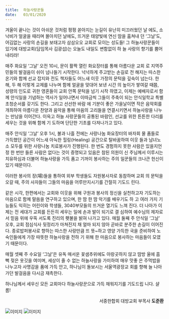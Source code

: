 ```yaml
---
title:  하늘사랑꾼들
date:   03/01/2020
---
```


겨울이 끝나는 것이 아쉬운 것처럼 펑펑 쏟아지는 눈길이 유난히 미끄러웠던 날
에도, 소낙비가 얼굴을 때리며 몰아치던 날에도, 뜨거운 태양빛에 연신 땀을 훔쳐내
던 ‘그날’도, 어김없는 사랑의 손길을 보태고자 삼삼오오 교회로 모이는 성도들! 그
하늘사랑꾼들이 있기에 대방교회(담임목사 김광섭)는 오늘도 내일도 변함없이 하
늘 사랑의 향기를 뿜어내리라!

 매주 화요일 ‘그날’ 오전 10시, 문이 활짝 열린 화요장터를 통해 아름다운 교회
로 지역주민들의 발걸음이 쉬이 넘나들기 시작한다. 넉넉하게 주고받는 손길로 전
해지는 따스한 온기와 함께 선교 잡지와 전도 책자들도 어느새 이웃 가정의 문턱을
깊숙이 넘는다. 한 해, 두 해 이렇게 교제를 나누며 함께 얼굴을 맞대어 보낸 시간
의 높이가 쌓여갈 때쯤, 성령의 인도로 귀한 영혼들이 교회 안쪽 문턱을 넘기 시작
하였고, 이제는 예배자로서 함께 안식일을 기념하는 역사가 일어나면서 이따금씩
그들이 주축이 되는 안식일학교 특별 초청순서를 갖기도 한다. 그리고 선선한 바람
에 기분이 좋은 가을날이면 작은 음악회를 개최하여 아름다운 찬양과 음악을 통해
마음의 고리들을 연결시키면서 하늘사랑을 나누는 만남을 이어간다. 이윽고 하늘
사랑꾼들의 공통된 바람인, 선교를 위한 튼튼한 다리를 세우는 것을 위해 함께 기
도하며 단단한 기초를 다져나가고 있다.

 매주 안식일 ‘그날’ 오후 1시, 불과 나흘 전에는 사랑나눔 화요장터의 바자회 물
품들로 가득했던 공간이 어느새 아늑한 힐링(Healing) 공간으로 탈바꿈하여 이웃
들과 남녀노소 모두를 위한 사랑나눔 치료봉사가 진행된다. 한 번도 경험하지 못한
사람은 있을지언정 한 번만 들른 사람은 없다는 것이 증명되고 있음은 참된 의원이
신 주님께서 이루시는 치유하심과 더불어 하늘사랑을 가득 품고 기꺼이 봉사하는
주의 일꾼들의 크나큰 헌신이 있기 때문이다.

 이러한 봉사의 장(場)들을 통하여 외부 학생들도 자원봉사자로 동참하며 교회
의 문턱을 오갈 때, 주의 사자들이 그들의 마음을 어루만지시기를 간절히 기도드
린다.

 같은 시각, 한편에서는 교회와 이웃을 위해 구원과 봉사의 정신을 실천하고자
기도하는 마음으로 함께 말씀을 연구하고 있으며, 한 땀 한 땀 악기를 배우기도 하
고 여러 가지 기능들도 익히는 어린이와 학생들, 3040부모들의 뜨거운 열기도 느껴
진다. 더 나아가 이제는 전 세대가 교회를 든든히 세우는 일에 손과 발이 되기로 결
심하여 예수님의 제자로서 믿음 위에 우뚝 서도록 진리의 횃불을 밝혀 나가고 있다.
 매월 둘째 주 안식일 ‘그날’ 오후, 교회 점심식사 뒷정리가 마쳐진지 채 얼마 되지
않아 곧바로 분주한 손길이 이어진다. 종로밥퍼봉사로 향하는 따스한 사랑만큼 뜨
뜻~하고 영양 가득한 국을 준비하여 노숙인들에게 가장 따뜻한 하늘사랑을 전하
기 위해 한 마음으로 봉사하는 마음들이 모였기 때문이다.

 매월 셋째 주 수요일 ‘그날’은 유독 매서운 꽃샘추위에도 아랑곳하지 않고 땀방
울에 흠뻑 젖은 옷깃을 여미며, 세상이 줄 수 없는 하늘사랑을 가미하여 매우 맛좋
은 주먹밥을 나누고자 사명감을 품에 가득 안고, 하나님이 돌보시는 서울역광장교
회를 향해 늘 나아가던 발걸음을 다시금 재촉한다.

 하나님께서 세우신 모든 교회마다 하늘사랑꾼으로 가득 채워지기를 기도드립
니다. 샬롬!

<p style="text-align: right">서중한합회 대방교회 부목사 <b>도준환</b></p>

<img src="https://sabbath-school-stage.adventech.io/api/v1/ko/quarterlies/2020-01/lessons/01/days/img01.jpg" style="max-width:100%" alt="이미지" />

<img src="https://sabbath-school-stage.adventech.io/api/v1/ko/quarterlies/2020-01/lessons/01/days/img02.jpg" style="max-width:100%" alt="이미지" />